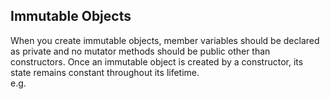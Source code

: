 ## Immutable Objects
When you create immutable objects, member variables should be declared as private and no mutator methods should be public other than constructors. Once an immutable object is created by a constructor, its state remains constant throughout its lifetime.  
e.g. 
